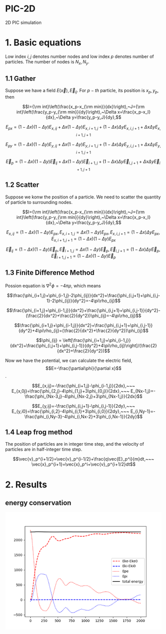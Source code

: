 # PIC-2D
2D PIC simulation

# 1. Basic equations
Low index $i,j$ denotes number nodes and low index $p$ denotes number of particles. The number of nodes is $N_x,N_y$.
## 1.1 Gather
Suppose we have a field $E(\vec{x}),\vec{E}_{ij}$. For $p-th$ particle, its position is $x_p,y_p$, then

$$I={\rm int}\left(\frac{x_p-x_{\rm min}}{dx}\right),~J={\rm int}\left(\frac{y_p-y_{\rm min}}{dy}\right),~\Delta x=\frac{x_p-x_I}{dx},~\Delta y=\frac{y_p-y_J}{dy},$$

$$E_{px}=(1-\Delta x)(1-\Delta y)E_{x,ij}+\Delta x(1-\Delta y)E_{x,i+1,j}+(1-\Delta x)\Delta yE_{x,i,j+1}+\Delta x\Delta yE_{x,i+1,j+1}$$

$$E_{py}=(1-\Delta x)(1-\Delta y)E_{y,ij}+\Delta x(1-\Delta y)E_{y,i+1,j}+(1-\Delta x)\Delta yE_{y,i,j+1}+\Delta x\Delta yE_{y,i+1,j+1}$$

$$\vec{E}_ p=(1-\Delta x)(1-\Delta y)\vec{E}_ {ij}+\Delta x(1-\Delta y)\vec{E}_ {i+1,j}+(1-\Delta x)\Delta y\vec{E}_ {i,j+1}+\Delta x\Delta y\vec{E}_{i+1,j+1}$$




## 1.2 Scatter
Suppose we konw the position of a particle. We need to scatter the quantity of particle to surrounding nodes.

$$I={\rm int}\left(\frac{x_p-x_{\rm min}}{dx}\right),~J={\rm int}\left(\frac{y_p-y_{\rm min}}{dy}\right),~\Delta x=\frac{x_p-x_I}{dx},~\Delta y=\frac{y_p-y_J}{dy},$$

$$E_{x,ij}=(1-\Delta x)(1-\Delta y)E_{px},E_{x,i+1,j}=\Delta x(1-\Delta y)E_{px},E_{x,i,j+1}=(1-\Delta x)\Delta yE_{px},E_{x,i+1,j+1}=(1-\Delta x)(1-\Delta y)E_{px}$$

$$\vec{E}_ {ij}=(1-\Delta x)(1-\Delta y)\vec{E}_ {p},\vec{E}_ {i+1,j}=\Delta x(1-\Delta y)\vec{E}_ {p},\vec{E}_ {i,j+1}=(1-\Delta x)\Delta y\vec{E}_ {p},\vec{E}_ {i+1,j+1}=(1-\Delta x)(1-\Delta y)\vec{E}_{p}$$

## 1.3 Finite Difference Method
Possion equation is $\nabla^2\phi=-4\pi\rho$, which means

$$\frac{\phi_{i+1,j}+\phi_{i-1,j}-2\phi_{ij}}{dx^2}+\frac{\phi_{i,j+1}+\phi_{i,j-1}-2\phi_{ij}}{dy^2}=-4\pi\rho_{ij}$$

$$\frac{\phi_{i+1,j}+\phi_{i-1,j}}{dx^2}+\frac{\phi_{i,j+1}+\phi_{i,j-1}}{dy^2}-(\frac{2}{dx^2}+\frac{2}{dy^2})\phi_{ij}=-4\pi\rho_{ij}$$

$$\frac{\phi_{i+1,j}+\phi_{i-1,j}}{dx^2}+\frac{\phi_{i,j+1}+\phi_{i,j-1}}{dy^2}+4\pi\rho_{ij}=(\frac{2}{dx^2}+\frac{2}{dy^2})\phi_{ij}$$

$$\phi_{ij} = \left[\frac{\phi_{i+1,j}+\phi_{i-1,j}}{dx^2}+\frac{\phi_{i,j+1}+\phi_{i,j-1}}{dy^2}+4\pi\rho_{ij}\right]/(\frac{2}{dx^2}+\frac{2}{dy^2})$$

Now we have the potential, we can calculate the electric field, $$E=-\frac{\partial\phi}{\partial x}$$.

$$E_{x,ij}=-\frac{\phi_{i+1,j}-\phi_{i-1,j}}{2dx},~~~ E_{x,0j}=\frac{\phi_{2,j}-4\phi_{1,j}+3\phi_{0,j}}{2dx},~~~ E_{Nx-1,j}=-\frac{\phi_{Nx-3,j}-4\phi_{Nx-2,j}+3\phi_{Nx-1,j}}{2dx}$$

$$E_{y,ij}=-\frac{\phi_{i,j+1}-\phi_{i,j-1}}{2dy},~~~ E_{y,i0}=\frac{\phi_{i,2}-4\phi_{i,1}+3\phi_{i,0}}{2dy},~~~ E_{i,Ny-1}=-\frac{\phi_{i,Ny-3}-4\phi_{i,Nx-2}+3\phi_{i,Nx-1}}{2dy}$$

## 1.4 Leap frog method
The position of particles are in integer time step, and the velocity of particles are in half-integer time step.

$$\vec{v}_p^{i+1/2}=\vec{v}_p^{i-1/2}+\frac{q\vec{E}_p^i}{m}dt,~~~ \vec{x}_p^{i+1}=\vec{x}_p^i+\vec{v}_p^{i+1/2}dt$$

# 2. Results
## energy conservation
![image](energy.png)


